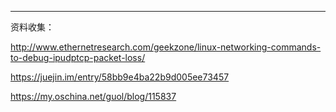 

---

资料收集：

http://www.ethernetresearch.com/geekzone/linux-networking-commands-to-debug-ipudptcp-packet-loss/

https://juejin.im/entry/58bb9e4ba22b9d005ee73457

https://my.oschina.net/guol/blog/115837